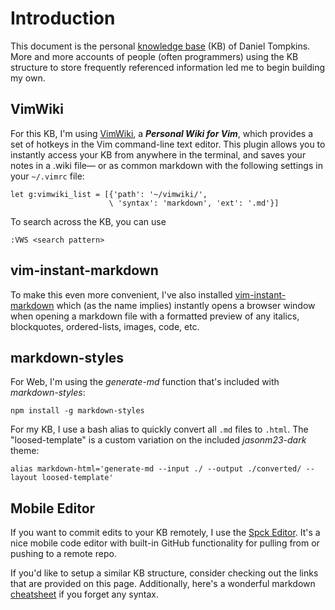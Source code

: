 # Introduction

This document is the personal [knowledge base](https://en.wikipedia.org/wiki/Knowledge_base) (KB) of Daniel Tompkins. More and more accounts of people (often programmers) using the KB structure to store frequently referenced information led me to begin building my own.

## VimWiki

For this KB, I'm using [VimWiki](https://github.com/vimwiki/vimwiki), a _**Personal Wiki for Vim**_, which provides a set of hotkeys in the Vim command-line text editor. This plugin allows you to instantly access your KB from anywhere in the terminal, and saves your notes in a .wiki file&mdash; or as common markdown with the following settings in your `~/.vimrc` file: 

```
let g:vimwiki_list = [{'path': '~/vimwiki/',
                      \ 'syntax': 'markdown', 'ext': '.md'}]
```

To search across the KB, you can use

```
:VWS <search pattern>
```

## vim-instant-markdown

To make this even more convenient, I've also installed [vim-instant-markdown](https://github.com/suan/vim-instant-markdown) which (as the name implies) instantly opens a browser window when opening a markdown file with a formatted preview of any italics, blockquotes, ordered-lists, images, code, etc.  

## markdown-styles

For Web, I'm using the _generate-md_ function that's included with *markdown-styles*: 

```
npm install -g markdown-styles
```

For my KB, I use a bash alias to quickly convert all ```.md``` files to ```.html```. The "loosed-template" is a custom variation on the included _jasonm23-dark_ theme: 

```
alias markdown-html='generate-md --input ./ --output ./converted/ --layout loosed-template'
``` 

## Mobile Editor

If you want to commit edits to your KB remotely, I use the [Spck Editor](https://spck.io/). It's a nice mobile code editor with built-in GitHub functionality for pulling from or pushing to a remote repo.

If you'd like to setup a similar KB structure, consider checking out the links that are provided on this page. Additionally, here's a wonderful markdown [cheatsheet](https://www.markdownguide.org/cheat-sheet/) if you forget any syntax.
